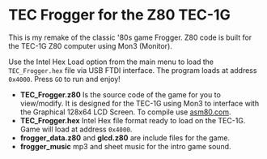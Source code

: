 # TEC Frogger for the Z80 TEC-1G

This is my remake of the classic '80s game Frogger.  Z80 code is built for the TEC-1G Z80 computer using Mon3 (Monitor).

Use the Intel Hex Load option from the main menu to load the `TEC_Frogger.hex` file via USB FTDI interface.  The program loads at address `0x4000`.  Press `GO` to run and enjoy!

* __TEC_Frogger.z80__ Is the source code of the game for you to view/modify.  It is designed for the TEC-1G using Mon3 to interface with the Graphical 128x64 LCD Screen.  To compile use [asm80.com](https://www.asm80.com). 
* __TEC_Frogger.hex__ Intel Hex file format ready to load on the TEC-1G.  Game will load at address `0x4000`.
* __frogger_data.z80__ and __glcd.z80__ are include files for the game.
* __frogger_music__ mp3 and sheet music for the intro game sound.
  